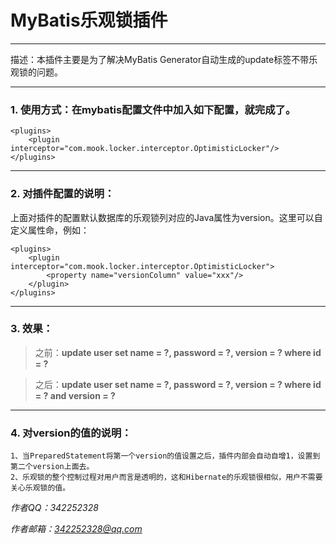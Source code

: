 # MyBatis乐观锁插件 #

----------


描述：本插件主要是为了解决MyBatis Generator自动生成的update标签不带乐观锁的问题。

----------
### 1. 使用方式：在mybatis配置文件中加入如下配置，就完成了。 ###
	<plugins>
		<plugin interceptor="com.mook.locker.interceptor.OptimisticLocker"/>
	</plugins>

----------

### 2. 对插件配置的说明： ###
	
上面对插件的配置默认数据库的乐观锁列对应的Java属性为version。这里可以自定义属性命，例如：

	<plugins>
		<plugin interceptor="com.mook.locker.interceptor.OptimisticLocker">
			<property name="versionColumn" value="xxx"/>
		</plugin>
	</plugins>

----------

### 3. 效果： ###
> 之前：**update user set name = ?, password = ?, version = ? where id = ?**

> 之后：**update user set name = ?, password = ?, version = ? where id = ? and version = ?**

----------


### 4. 对version的值的说明： ###
	1、当PreparedStatement将第一个version的值设置之后，插件内部会自动自增1，设置到第二个version上面去。
	2、乐观锁的整个控制过程对用户而言是透明的，这和Hibernate的乐观锁很相似，用户不需要关心乐观锁的值。

*作者QQ：342252328*

*作者邮箱：342252328@qq.com*
